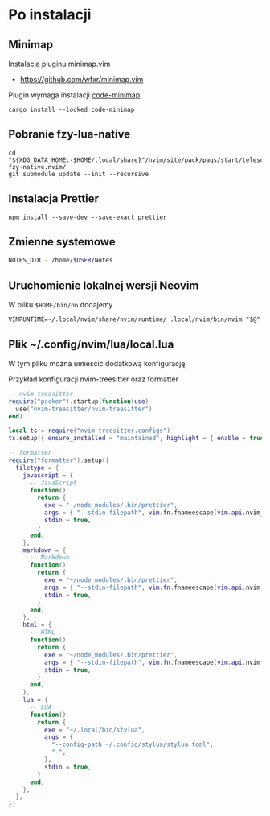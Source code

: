 # Po instalacji

## Minimap

Instalacja pluginu minimap.vim

- https://github.com/wfxr/minimap.vim

Plugin wymaga instalacji [code-minimap](https://github.com/wfxr/code-minimap)

```shell
cargo install --locked code-minimap
```

## Pobranie fzy-lua-native

```shell
cd "${XDG_DATA_HOME:-$HOME/.local/share}"/nvim/site/pack/paqs/start/telescope-fzy-native.nvim/
git submodule update --init --recursive
```

## Instalacja Prettier

```shell
npm install --save-dev --save-exact prettier
```

## Zmienne systemowe

```bash
NOTES_DIR - /home/$USER/Notes
```

## Uruchomienie lokalnej wersji Neovim

W pliku `$HOME/bin/n6` dodajemy

```shell
VIMRUNTIME=~/.local/nvim/share/nvim/runtime/ .local/nvim/bin/nvim "$@"
```

## Plik ~/.config/nvim/lua/local.lua

W tym pliku można umieścić dodatkową konfigurację

Przykład konfiguracji nvim-treesitter oraz formatter

```lua
-- nvim-treesitter
require("packer").startup(function(use)
  use("nvim-treesitter/nvim-treesitter")
end)

local ts = require("nvim-treesitter.configs")
ts.setup({ ensure_installed = "maintained", highlight = { enable = true } })

-- formatter
require("formatter").setup({
  filetype = {
    javascript = {
      -- JavaScript
      function()
        return {
          exe = "~/node_modules/.bin/prettier",
          args = { "--stdin-filepath", vim.fn.fnameescape(vim.api.nvim_buf_get_name(0)), "--single-quote" },
          stdin = true,
        }
      end,
    },
    markdown = {
      -- Markdown
      function()
        return {
          exe = "~/node_modules/.bin/prettier",
          args = { "--stdin-filepath", vim.fn.fnameescape(vim.api.nvim_buf_get_name(0)), "--single-quote" },
          stdin = true,
        }
      end,
    },
    html = {
      -- HTML
      function()
        return {
          exe = "~/node_modules/.bin/prettier",
          args = { "--stdin-filepath", vim.fn.fnameescape(vim.api.nvim_buf_get_name(0)), "--single-quote" },
          stdin = true,
        }
      end,
    },
    lua = {
      -- LUA
      function()
        return {
          exe = "~/.local/bin/stylua",
          args = {
            "--config-path ~/.config/stylua/stylua.toml",
            "-",
          },
          stdin = true,
        }
      end,
    },
  },
})
```
